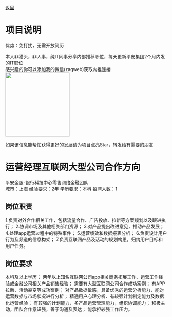 [返回](../)

# 项目说明

优势：免打扰，无需开放简历

本人非猎头，非人事，纯IT同事分享内部推荐职位，每天更新平安集团2个月内发的IT职位  
感兴趣的你可以添加我的微信(zaqweb)获取内推连接  
<img src="https://github.com/zaqweb/PA-IT-JOBS/blob/master/WechatICode.jpeg"  height="200" width="200">

如果该信息能帮忙获得更好的发展请为项目点亮Star，转发给有需要的朋友

# 运营经理互联网大型公司合作方向
平安金服-银行科技中心零售网络金融团队  
城市：上海 经验要求：2年 学历要求：本科  招聘人数：1

## 岗位职责
1.负责对外合作相关工作，包括流量合作、广告投放、拉新等方案规划以及跟进执行；
2.协调市场及其他相关部门资源；
3.对产品提出改进意见，推动产品发展；
4.处理app运营过程中的特殊事件；
5.运营绩效和数据报表分析；
6.负责设计用户行为及频道的信息构架；
7.负责互联网产品及活动的规划构思，归纳用户目标和用户任务。

## 岗位要求
本科及以上学历；
两年以上知名互联网公司app相关商务拓展工作、运营工作经验或金融公司相关产品销售经验；
需要有大型互联网公司合作成功案例；
有APP拉新、活动裂变等成功案例；
对产品数据敏感，具备优秀的运营分析能力，能对运营数据与市场状况进行分析；
精通用户心理分析、有较强计划制定能力及数据化运营经验；
有较强的计划能力，多产品运营管理能力，组织协调能力；
积极主动，团队合作意识强，善于沟通及表达；
能承担较强工作压力。





